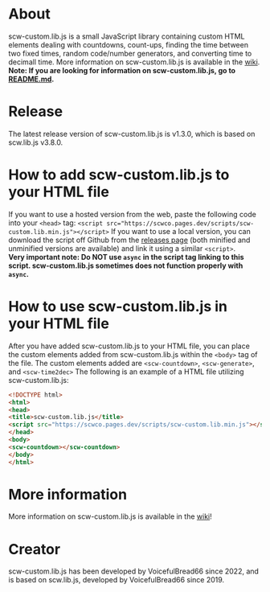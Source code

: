 # About
scw-custom.lib.js is a small JavaScript library containing custom HTML elements dealing with countdowns, count-ups, finding the time between two fixed times, random code/number generators, and converting time to decimall time. More information on scw-custom.lib.js is available in the [wiki](../../wiki).<br>
**Note: If you are looking for information on scw-custom.lib.js, go to [README.md](README.md).**

# Release
The latest release version of scw-custom.lib.js is v1.3.0, which is based on scw.lib.js v3.8.0.

# How to add scw-custom.lib.js to your HTML file
If you want to use a hosted version from the web, paste the following code into your ```<head>``` tag:
```<script src="https://scwco.pages.dev/scripts/scw-custom.lib.min.js"></script>```
If you want to use a local version, you can download the script off Github from the [releases page](releases) (both minified and unminified versions are available) and link it using a similar ```<script>```.<br>
<b>Very important note: Do NOT use ```async``` in the script tag linking to this script. scw-custom.lib.js sometimes does not function properly with ```async```.</b>

# How to use scw-custom.lib.js in your HTML file
After you have added scw-custom.lib.js to your HTML file, you can place the custom elements added from scw-custom.lib.js within the `<body>` tag of the file. The custom elements added are `<scw-countdown>`, `<scw-generate>`, and `<scw-time2dec>`
The following is an example of a HTML file utilizing scw-custom.lib.js:
```html
<!DOCTYPE html>
<html>
<head>
<title>scw-custom.lib.js</title>
<script src="https://scwco.pages.dev/scripts/scw-custom.lib.min.js"></script>
</head>
<body>
<scw-countdown></scw-countdown>
</body>
</html>
```
# More information
More information on scw-custom.lib.js is available in the [wiki](../../wiki)!
# Creator
scw-custom.lib.js has been developed by VoicefulBread66 since 2022, and is based on scw.lib.js, developed by VoicefulBread66 since 2019.
